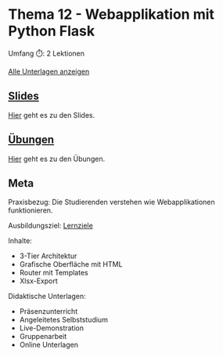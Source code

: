 # Thema 12 - Webapplikation mit Python Flask

Umfang ⏱️: 2 Lektionen

[Alle Unterlagen anzeigen](https://github.com/janikvonrotz/python.casa/tree/main/topic-12)

## [Slides](slides12.md)

[Hier](slides12.md) geht es zu den Slides.

## [Übungen](excercise12.md)

[Hier](excercise12.md) geht es zu den Übungen.

## Meta

Praxisbezug: Die Studierenden verstehen wie Webapplikationen funktionieren.

Ausbildungsziel: [Lernziele](slides12.md#Lernziele)

Inhalte:
* 3-Tier Architektur
* Grafische Oberfläche mit HTML
* Router mit Templates
* Xlsx-Export

Didaktische Unterlagen:
* Präsenzunterricht
* Angeleitetes Selbststudium
* Live-Demonstration
* Gruppenarbeit
* Online Unterlagen